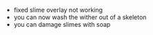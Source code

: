 - fixed slime overlay not working
- you can now wash the wither out of a skeleton
- you can damage slimes with soap